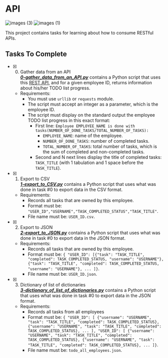 # API


![images (3)](https://github.com/Official0mega/alx-higher_level_programming/assets/122806822/337f8a95-4e45-47fc-acd9-f9eabe890bc4)
![images (1)](https://github.com/Official0mega/alx-higher_level_programming/assets/122806822/01fe6313-943b-44de-836d-75a3d8d2e5c4)


This project contains tasks for learning about how to consume RESTful APIs.

## Tasks To Complete

+ [x] 0. Gather data from an API<br/>_**[0-gather_data_from_an_API.py](0-gather_data_from_an_API.py)**_ contains a Python script that uses this [REST API](https://jsonplaceholder.typicode.com/), and for a given employee ID, returns information about his/her TODO list progress.
  + Requirements:
    + You must use `urllib` or `requests` module.
    + The script must accept an integer as a parameter, which is the employee ID.
    + The script must display on the standard output the employee TODO list progress in this exact format:
      + First line: `Employee EMPLOYEE_NAME is done with tasks(NUMBER_OF_DONE_TASKS/TOTAL_NUMBER_OF_TASKS):`
        + `EMPLOYEE_NAME`: name of the employee.
        + `NUMBER_OF_DONE_TASKS`: number of completed tasks.
        + `TOTAL_NUMBER_OF_TASKS`: total number of tasks, which is the sum of completed and non-completed tasks.
      + Second and N next lines display the title of completed tasks: `TASK_TITLE` (with 1 tabulation and 1 space before the `TASK_TITLE`).

+ [x] 1. Export to CSV<br/>_**[1-export_to_CSV.py](1-export_to_CSV.py)**_ contains a Python script that uses what was done in task #0 to export data in the CSV format.
  + Requirements:
    + Records all tasks that are owned by this employee.
    + Format must be: `"USER_ID","USERNAME","TASK_COMPLETED_STATUS","TASK_TITLE"`.
    + File name must be: `USER_ID.csv`.

+ [x] 2. Export to JSON<br/>_**[2-export_to_JSON.py](2-export_to_JSON.py)**_ contains a Python script that uses what was done in task #0 to export data in the JSON format.
  + Requirements:
    + Records all tasks that are owned by this employee.
    + Format must be: `{ "USER_ID": [{"task": "TASK_TITLE", "completed": TASK_COMPLETED_STATUS, "username": "USERNAME"}, {"task": "TASK_TITLE", "completed": TASK_COMPLETED_STATUS, "username": "USERNAME"}, ... ]}`.
    + File name must be: `USER_ID.json`.

+ [x] 3. Dictionary of list of dictionaries<br/>_**[3-dictionary_of_list_of_dictionaries.py](3-dictionary_of_list_of_dictionaries.py)**_ contains a Python script that uses what was done in task #0 to export data in the JSON format.
  + Requirements:
    + Records all tasks from all employees
    + Format must be: `{ "USER_ID": [ {"username": "USERNAME", "task": "TASK_TITLE", "completed": TASK_COMPLETED_STATUS}, {"username": "USERNAME", "task": "TASK_TITLE", "completed": TASK_COMPLETED_STATUS}, ... ], "USER_ID": [ {"username": "USERNAME", "task": "TASK_TITLE", "completed": TASK_COMPLETED_STATUS}, {"username": "USERNAME", "task": "TASK_TITLE", "completed": TASK_COMPLETED_STATUS}, ... ]}`.
    + File name must be: `todo_all_employees.json`.
